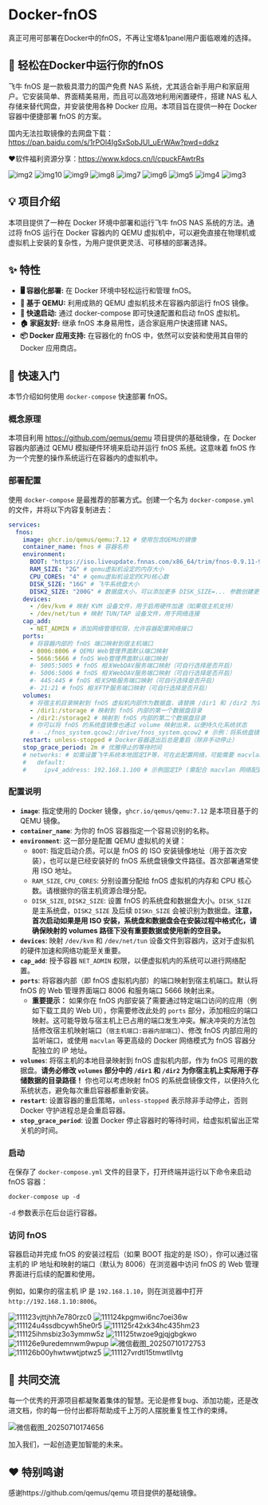 # Docker-fnOS

真正可用可部署在Docker中的fnOS，不再让宝塔&1panel用户面临艰难的选择。

## 💫 轻松在Docker中运行你的fnOS

飞牛 fnOS 是一款极具潜力的国产免费 NAS 系统，尤其适合新手用户和家庭用户。它安装简单、界面精美易用，而且可以高效地利用闲置硬件，搭建 NAS 私人存储来替代网盘，并安装使用各种 Docker 应用。本项目旨在提供一种在 Docker 容器中便捷部署 fnOS 的方案。

国内无法拉取镜像的去网盘下载：https://pan.baidu.com/s/1rPOl4IgSxSobJUl_uErWAw?pwd=ddkz

❤️软件福利资源分享：https://www.kdocs.cn/l/cpuckFAwtrRs

![img2](https://github.com/user-attachments/assets/663e6545-f25e-40df-afab-43f91ceda9eb)
![img10](https://github.com/user-attachments/assets/9efb53bb-7e1d-4b1d-9b58-da672bc3ecf2)
![img9](https://github.com/user-attachments/assets/7393f0fb-bc5a-41df-9a90-501a21c61e55)
![img8](https://github.com/user-attachments/assets/13bc487e-82d2-4554-871c-dddd70c57d71)
![img7](https://github.com/user-attachments/assets/ddefb8e2-145f-4247-811f-7b4fe7cdf248)
![img6](https://github.com/user-attachments/assets/7d533603-87ec-456d-bee0-661448120452)
![img5](https://github.com/user-attachments/assets/6b6bb73c-435d-476a-9200-a72aeb4306b8)
![img4](https://github.com/user-attachments/assets/37e42abc-14dd-4e3a-b309-f07690fdbb41)
![img3](https://github.com/user-attachments/assets/cc4e20a1-be31-4fee-b0b8-ddf3a2d208cf)

## 💡 项目介绍

本项目提供了一种在 Docker 环境中部署和运行飞牛 fnOS NAS 系统的方法。通过将 fnOS 运行在 Docker 容器内的 QEMU 虚拟机中，可以避免直接在物理机或虚拟机上安装的复杂性，为用户提供更灵活、可移植的部署选择。

## ✨ 特性

* **🖥️ 容器化部署:** 在 Docker 环境中轻松运行和管理 fnOS。
* **🔄 基于 QEMU:** 利用成熟的 QEMU 虚拟机技术在容器内部运行 fnOS 镜像。
* **🚀 快速启动:** 通过 docker-compose 即可快速配置和启动 fnOS 虚拟机。
* **🏠 家庭友好:** 继承 fnOS 本身易用性，适合家庭用户快速搭建 NAS。
* **📦 Docker 应用支持:** 在容器化的 fnOS 中，依然可以安装和使用其自带的 Docker 应用商店。

## 🚀 快速入门

本节介绍如何使用 `docker-compose` 快速部署 fnOS。

### 概念原理

本项目利用 https://github.com/qemus/qemu 项目提供的基础镜像，在 Docker 容器内部通过 QEMU 模拟硬件环境来启动并运行 fnOS 系统。这意味着 fnOS 作为一个完整的操作系统运行在容器内的虚拟机中。

### 部署配置

使用 `docker-compose` 是最推荐的部署方式。创建一个名为 `docker-compose.yml` 的文件，并将以下内容复制进去：

```yaml
services:
  fnos:
    image: ghcr.io/qemus/qemu:7.12 # 使用包含QEMU的镜像
    container_name: fnos # 容器名称
    environment:
      BOOT: "https://iso.liveupdate.fnnas.com/x86_64/trim/fnos-0.9.11-946.iso" # 飞牛os安装镜像地址，请替换为最新稳定版本或系统盘镜像路径
      RAM_SIZE: "2G" # qemu虚拟机设定的内存大小
      CPU_CORES: "4" # qemu虚拟机设定的CPU核心数
      DISK_SIZE: "16G" # 飞牛系统盘大小
      DISK2_SIZE: "200G" # 数据盘大小，可以添加更多 DISK_SIZE=... 参数创建更多数据盘
    devices:
      - /dev/kvm # 映射 KVM 设备文件，用于启用硬件加速（如果宿主机支持）
      - /dev/net/tun # 映射 TUN/TAP 设备文件，用于网络连接
    cap_add:
      - NET_ADMIN # 添加网络管理权限，允许容器配置网络接口
    ports:
      # 将容器内部的 fnOS 端口映射到宿主机端口
      - 8006:8006 # QEMU Web管理界面默认端口映射
      - 5666:5666 # fnOS Web管理界面默认端口映射
      #- 5005:5005 # fnOS 相关WebDAV服务端口映射（可自行选择是否开启）
      #- 5006:5006 # fnOS 相关WebDAV服务端口映射（可自行选择是否开启）
      #- 445:445 # fnOS 相关SMB服务端口映射（可自行选择是否开启）
      #- 21:21 # fnOS 相关FTP服务端口映射（可自行选择是否开启）
    volumes:
      # 将宿主机目录映射到 fnOS 虚拟机内部作为数据盘，请替换 /dir1 和 /dir2 为实际路径
      - /dir1:/storage # 映射到 fnOS 内部的第一个数据盘目录
      - /dir2:/storage2 # 映射到 fnOS 内部的第二个数据盘目录
      # 你可以将 fnOS 的系统盘镜像也通过 volume 映射出来，以便持久化系统状态
      # - ./fnos_system.qcow2:/drive/fnos_system.qcow2 # 示例：将系统盘镜像文件映射出来
    restart: unless-stopped # Docker容器退出后总是重启（除非手动停止）
    stop_grace_period: 2m # 优雅停止的等待时间
    # networks: # 如需设置飞牛系统本地固定IP等，可在此配置网络，可能需要 macvlan 等模式
    #   default:
    #     ipv4_address: 192.168.1.100 # 示例固定IP (需配合 macvlan 网络配置)
```

### 配置说明

* **`image`**: 指定使用的 Docker 镜像，`ghcr.io/qemus/qemu:7.12` 是本项目基于的 QEMU 镜像。
* **`container_name`**: 为你的 fnOS 容器指定一个容易识别的名称。
* **`environment`**: 这一部分是配置 QEMU 虚拟机的关键：
  * `BOOT`: 指定启动介质。可以是 fnOS 的 ISO 安装镜像地址（用于首次安装），也可以是已经安装好的 fnOS 系统盘镜像文件路径。首次部署通常使用 ISO 地址。
  * `RAM_SIZE`, `CPU_CORES`: 分别设置分配给 fnOS 虚拟机的内存和 CPU 核心数。请根据你的宿主机资源合理分配。
  * `DISK_SIZE`, `DISK2_SIZE`: 设置 fnOS 的系统盘和数据盘大小。`DISK_SIZE` 是主系统盘，`DISK2_SIZE` 及后续 `DISKn_SIZE` 会被识别为数据盘。**注意，首次启动如果是用 ISO 安装，系统盘和数据盘会在安装过程中格式化，请确保映射的 volumes 路径下没有重要数据或使用新的空目录。**
* **`devices`**: 映射 `/dev/kvm` 和 `/dev/net/tun` 设备文件到容器内，这对于虚拟机的硬件加速和网络功能至关重要。
* **`cap_add`**: 授予容器 `NET_ADMIN` 权限，以便虚拟机内的系统可以进行网络配置。
* **`ports`**: 将容器内部（即 fnOS 虚拟机内部）的端口映射到宿主机端口。默认将 fnOS 的 Web 管理界面端口 8006 和服务端口 5666 映射出来。
  * **重要提示：** 如果你在 fnOS 内部安装了需要通过特定端口访问的应用（例如下载工具的 Web UI），你需要修改此处的 `ports` 部分，添加相应的端口映射。这可能导致与宿主机上已占用的端口发生冲突。解决冲突的方法包括修改宿主机映射端口（`宿主机端口:容器内部端口`）、修改 fnOS 内部应用的监听端口，或使用 `macvlan` 等更高级的 Docker 网络模式为 fnOS 容器分配独立的 IP 地址。
* **`volumes`**: 将宿主机的本地目录映射到 fnOS 虚拟机内部，作为 fnOS 可用的数据盘。**请务必修改 `volumes` 部分中的 `/dir1` 和 `/dir2` 为你宿主机上实际用于存储数据的目录路径！** 你也可以考虑映射 fnOS 的系统盘镜像文件，以便持久化系统状态，避免每次重启容器都重新安装。
* **`restart`**: 设置容器的重启策略，`unless-stopped` 表示除非手动停止，否则 Docker 守护进程总是会重启容器。
* **`stop_grace_period`**: 设置 Docker 停止容器时的等待时间，给虚拟机留出正常关机的时间。

### 启动

在保存了 `docker-compose.yml` 文件的目录下，打开终端并运行以下命令来启动 fnOS 容器：

```
docker-compose up -d
```

`-d` 参数表示在后台运行容器。

### 访问 fnOS

容器启动并完成 fnOS 的安装过程后（如果 BOOT 指定的是 ISO），你可以通过宿主机的 IP 地址和映射的端口（默认为 8006）在浏览器中访问 fnOS 的 Web 管理界面进行后续的配置和使用。

例如，如果你的宿主机 IP 是 `192.168.1.10`，则在浏览器中打开 `http://192.168.1.10:8006`。

![111123vjttjhh7e780rzc0](https://github.com/user-attachments/assets/41538a08-2535-4499-9756-37e7c0ed6903)
![111124kpgmwi6nc7oei36w](https://github.com/user-attachments/assets/3c798670-86f1-4c9e-b888-9d4201cc623e)
![111124u4ssdbcywh5he0r5](https://github.com/user-attachments/assets/b814e2f2-3d76-4cc9-894d-02e0fd2e9c5a)
![111125r42xk34hc435hm23](https://github.com/user-attachments/assets/be0152d4-8e6b-4916-8946-03115a4036b2)
![111125ihmsbiz3o3ymmw5z](https://github.com/user-attachments/assets/5db6ede3-86da-479d-9803-1699fbce8956)
![111125twzoe9gjqjgbgkwo](https://github.com/user-attachments/assets/5d8737a2-45b1-40e0-b88a-dc650598ea8a)
![111126e9uredemnwm9wpup](https://github.com/user-attachments/assets/1a0afcc1-4603-4c75-9928-983e92106145)
![微信截图_20250710172753](https://github.com/user-attachments/assets/2e7b876f-bd3c-46aa-bdd3-b0b4738e79da)
![111126b00yhwtwwtjptwz5](https://github.com/user-attachments/assets/a42afbe2-cce6-4314-82c8-17e55b8f8275)
![111127vrdtl15tmwtllvtg](https://github.com/user-attachments/assets/b6a00094-ffc8-4008-994a-1d152dff5564)

## 🤝 共同交流
每一个优秀的开源项目都凝聚着集体的智慧。无论是修复bug、添加功能，还是改进文档，你的每一份付出都将帮助成千上万的人摆脱重复性工作的束缚。

![微信截图_20250710174656](https://github.com/user-attachments/assets/0002b30d-62b7-4c18-ac74-f97ea7a56803)

加入我们，一起创造更加智能的未来。

## ❤️ 特别鸣谢
 感谢https://github.com/qemus/qemu 项目提供的基础镜像。
